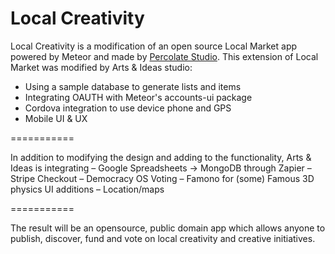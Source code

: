 Local Creativity
============

Local Creativity is a modification of an open source Local Market app powered by Meteor and made by [Percolate Studio](http://percolatestudio.com). This extension of Local Market was modified by Arts &amp; Ideas studio:

  - Using a sample database to generate lists and items
  - Integrating OAUTH with Meteor's accounts-ui package
  - Cordova integration to use device phone and GPS
  - Mobile UI & UX

  ===========

  In addition to modifying the design and adding to the functionality, Arts &amp; Ideas is integrating
  – Google Spreadsheets -> MongoDB through Zapier
  – Stripe Checkout
  – Democracy OS Voting
  – Famono for (some) Famous 3D physics UI additions
  – Location/maps

  ===========

  The result will be an opensource, public domain app which allows anyone to publish, discover, fund and vote on local creativity and creative initiatives.

  

